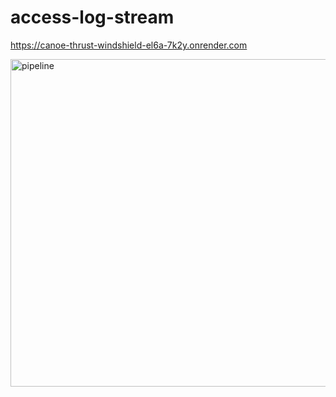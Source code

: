 ﻿# access-log-stream

https://canoe-thrust-windshield-el6a-7k2y.onrender.com


<img width="524" alt="pipeline" src="https://github.com/tinabl/access-log-stream/assets/93467399/849db448-e007-4a02-bdf3-75b389dc065d">


